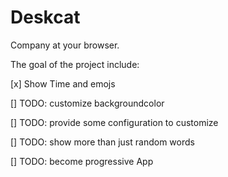 # Deskcat 
Company at your browser. 

The goal of the project include:

[x] Show Time and emojs

[] TODO: customize backgroundcolor

[] TODO: provide some configuration to customize 

[] TODO: show more than just random words

[] TODO: become progressive App
